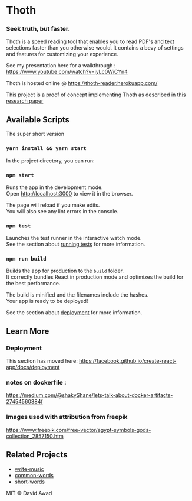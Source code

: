 # Thoth

###  Seek truth, but faster.


Thoth is a speed reading tool that enables you to read PDF's and text selections faster than you otherwise would.
It contains a bevy of settings and features for customizing your experience.

See my presentation here for a walkthrough : https://www.youtube.com/watch?v=iyLc0WiCYn4

Thoth is hosted online @ https://thoth-reader.herokuapp.com/

This project is a proof of concept implementing Thoth as described in [this research paper](http://arxiv.org/abs/1908.01699)


## Available Scripts

The super short version

### `yarn install && yarn start`


In the project directory, you can run:

### `npm start`

Runs the app in the development mode.<br>
Open [http://localhost:3000](http://localhost:3000) to view it in the browser.

The page will reload if you make edits.<br>
You will also see any lint errors in the console.

### `npm test`

Launches the test runner in the interactive watch mode.<br>
See the section about [running tests](https://facebook.github.io/create-react-app/docs/running-tests) for more information.

### `npm run build`

Builds the app for production to the `build` folder.<br>
It correctly bundles React in production mode and optimizes the build for the best performance.

The build is minified and the filenames include the hashes.<br>
Your app is ready to be deployed!

See the section about [deployment](https://facebook.github.io/create-react-app/docs/deployment) for more information.


## Learn More

### Deployment

This section has moved here: https://facebook.github.io/create-react-app/docs/deployment


### notes on dockerfile :

https://medium.com/@shakyShane/lets-talk-about-docker-artifacts-27454560384f


### Images used with attribution from freepik

https://www.freepik.com/free-vector/egypt-symbols-gods-collection_2857150.htm


## Related Projects
*   [write-music](https://github.com/wooorm/write-music)
*   [common-words](https://github.com/wooorm/common-words)
*   [short-words](https://github.com/wooorm/short-words)


MIT © David Awad

